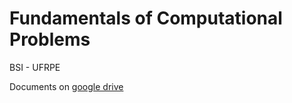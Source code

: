 # Fundamentals of Computational Problems

BSI - UFRPE

Documents on [google drive](https://drive.google.com/drive/folders/1ymjpuwY9PuM7OKIoQvzubsmfdnE6z5wL?usp=sharing)

